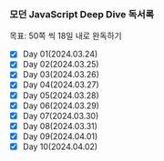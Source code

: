 ### 모던 JavaScript Deep Dive 독서록

목표: 50쪽 씩 18일 내로 완독하기

- [x] Day 01(2024.03.24)
- [x] Day 02(2024.03.25)
- [x] Day 03(2024.03.26)
- [x] Day 04(2024.03.27)
- [x] Day 05(2024.03.28)
- [x] Day 06(2024.03.29)
- [x] Day 07(2024.03.30)
- [x] Day 08(2024.03.31)
- [x] Day 09(2024.04.01)
- [x] Day 10(2024.04.02)

